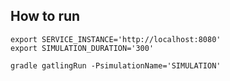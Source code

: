 ## How to run

```
export SERVICE_INSTANCE='http://localhost:8080'
export SIMULATION_DURATION='300'

gradle gatlingRun -PsimulationName='SIMULATION'
```
